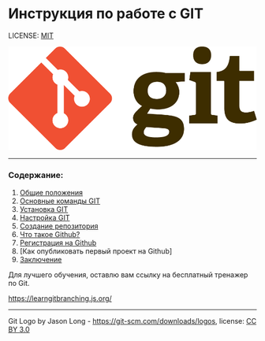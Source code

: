# Инструкция по работе с GIT

LICENSE: [MIT](./License.md)

![git-logo](./assets/Git-Logo.png)

---

### **Содержание**:

1. [Общие положения](./basics.md)
2. [Основные команды GIT](./basic%20commands.md)
3. [Установка GIT](./install.md)
4. [Настройка GIT](./setting.md)
5. [Создание репозитория](./create%20Repositories.md)
6. [Что такое Github?](./Github.md)
7. [Регистрация на Github](./registration%20Github.md)
8. [Как опубликовать первый проект на Github]
9. [Заключение](./conclusion.md)

Для лучшего обучения, оставлю вам ссылку на бесплатный тренажер по Git.

https://learngitbranching.js.org/

---

Git Logo by Jason Long - https://git-scm.com/downloads/logos, license: [CC BY 3.0](https://creativecommons.org/licenses/by/3.0/)